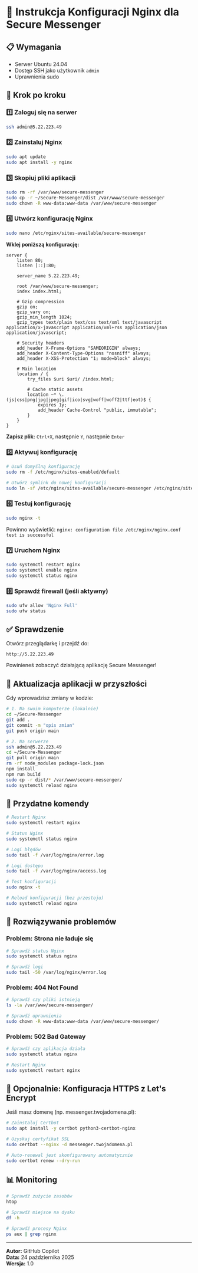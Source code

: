 # 🚀 Instrukcja Konfiguracji Nginx dla Secure Messenger

## 📋 Wymagania
- Serwer Ubuntu 24.04
- Dostęp SSH jako użytkownik `admin`
- Uprawnienia sudo

## 🔧 Krok po kroku

### 1️⃣ Zaloguj się na serwer
```bash
ssh admin@5.22.223.49
```

### 2️⃣ Zainstaluj Nginx
```bash
sudo apt update
sudo apt install -y nginx
```

### 3️⃣ Skopiuj pliki aplikacji
```bash
sudo rm -rf /var/www/secure-messenger
sudo cp -r ~/Secure-Messenger/dist /var/www/secure-messenger
sudo chown -R www-data:www-data /var/www/secure-messenger
```

### 4️⃣ Utwórz konfigurację Nginx
```bash
sudo nano /etc/nginx/sites-available/secure-messenger
```

**Wklej poniższą konfigurację:**
```nginx
server {
    listen 80;
    listen [::]:80;
    
    server_name 5.22.223.49;
    
    root /var/www/secure-messenger;
    index index.html;
    
    # Gzip compression
    gzip on;
    gzip_vary on;
    gzip_min_length 1024;
    gzip_types text/plain text/css text/xml text/javascript application/x-javascript application/xml+rss application/json application/javascript;
    
    # Security headers
    add_header X-Frame-Options "SAMEORIGIN" always;
    add_header X-Content-Type-Options "nosniff" always;
    add_header X-XSS-Protection "1; mode=block" always;
    
    # Main location
    location / {
        try_files $uri $uri/ /index.html;
        
        # Cache static assets
        location ~* \.(js|css|png|jpg|jpeg|gif|ico|svg|woff|woff2|ttf|eot)$ {
            expires 1y;
            add_header Cache-Control "public, immutable";
        }
    }
}
```

**Zapisz plik:** `Ctrl+X`, następnie `Y`, następnie `Enter`

### 5️⃣ Aktywuj konfigurację
```bash
# Usuń domyślną konfigurację
sudo rm -f /etc/nginx/sites-enabled/default

# Utwórz symlink do nowej konfiguracji
sudo ln -sf /etc/nginx/sites-available/secure-messenger /etc/nginx/sites-enabled/
```

### 6️⃣ Testuj konfigurację
```bash
sudo nginx -t
```
Powinno wyświetlić: `nginx: configuration file /etc/nginx/nginx.conf test is successful`

### 7️⃣ Uruchom Nginx
```bash
sudo systemctl restart nginx
sudo systemctl enable nginx
sudo systemctl status nginx
```

### 8️⃣ Sprawdź firewall (jeśli aktywny)
```bash
sudo ufw allow 'Nginx Full'
sudo ufw status
```

## ✅ Sprawdzenie

Otwórz przeglądarkę i przejdź do:
```
http://5.22.223.49
```

Powinieneś zobaczyć działającą aplikację Secure Messenger!

## 🔄 Aktualizacja aplikacji w przyszłości

Gdy wprowadzisz zmiany w kodzie:

```bash
# 1. Na swoim komputerze (lokalnie)
cd ~/Secure-Messenger
git add .
git commit -m "opis zmian"
git push origin main

# 2. Na serwerze
ssh admin@5.22.223.49
cd ~/Secure-Messenger
git pull origin main
rm -rf node_modules package-lock.json
npm install
npm run build
sudo cp -r dist/* /var/www/secure-messenger/
sudo systemctl reload nginx
```

## 📝 Przydatne komendy

```bash
# Restart Nginx
sudo systemctl restart nginx

# Status Nginx
sudo systemctl status nginx

# Logi błędów
sudo tail -f /var/log/nginx/error.log

# Logi dostępu
sudo tail -f /var/log/nginx/access.log

# Test konfiguracji
sudo nginx -t

# Reload konfiguracji (bez przestoju)
sudo systemctl reload nginx
```

## 🐛 Rozwiązywanie problemów

### Problem: Strona nie ładuje się
```bash
# Sprawdź status Nginx
sudo systemctl status nginx

# Sprawdź logi
sudo tail -50 /var/log/nginx/error.log
```

### Problem: 404 Not Found
```bash
# Sprawdź czy pliki istnieją
ls -la /var/www/secure-messenger/

# Sprawdź uprawnienia
sudo chown -R www-data:www-data /var/www/secure-messenger/
```

### Problem: 502 Bad Gateway
```bash
# Sprawdź czy aplikacja działa
sudo systemctl status nginx

# Restart Nginx
sudo systemctl restart nginx
```

## 🔐 Opcjonalnie: Konfiguracja HTTPS z Let's Encrypt

Jeśli masz domenę (np. messenger.twojadomena.pl):

```bash
# Zainstaluj Certbot
sudo apt install -y certbot python3-certbot-nginx

# Uzyskaj certyfikat SSL
sudo certbot --nginx -d messenger.twojadomena.pl

# Auto-renewal jest skonfigurowany automatycznie
sudo certbot renew --dry-run
```

## 📊 Monitoring

```bash
# Sprawdź zużycie zasobów
htop

# Sprawdź miejsce na dysku
df -h

# Sprawdź procesy Nginx
ps aux | grep nginx
```

---

**Autor:** GitHub Copilot  
**Data:** 24 października 2025  
**Wersja:** 1.0
